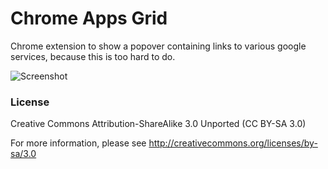 # Chrome Apps Grid

Chrome extension to show a popover containing links to various google services, because this is too hard to do.

![Screenshot](https://github.com/qiushihe/chrome-apps-grid/master/screenshots/screenshot-1.png)

### License

Creative Commons Attribution-ShareAlike 3.0 Unported (CC BY-SA 3.0)

For more information, please see http://creativecommons.org/licenses/by-sa/3.0
